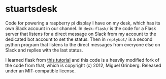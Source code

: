 # stuartsdesk
Code for powering a raspberry pi display I have on my desk, which has its own Slack account in our channel. In `desk-flask/` is the code for a Flask server that listens for a direct message on Slack from my account to the dedicated bot account to set the status. Then in `replybot/` is a second python program that listens to the direct messages from everyone else on Slack and replies with the last status.

I learned flask from [this tutorial](https://github.com/miguelgrinberg/microblog) and this code is a heavily modified fork of the code from that, which is copyright (c) 2012, Miguel Grinberg. Released under an MIT-compatible license.
